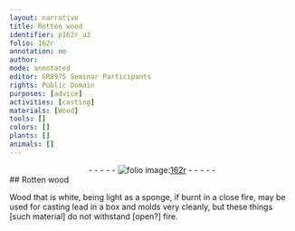 ```yaml
---
layout: narrative
title: Rotten wood
identifier: p162r_a3
folio: 162r
annotation: no
author:
mode: annotated
editor: GR8975 Seminar Participants
rights: Public Domain
purposes: [advice]
activities: [casting]
materials: [Wood]
tools: []
colors: []
plants: []
animals: []
---
```


 <div class="folio" align="center">- - - - - <a href="http://gallica.bnf.fr/ark:/12148/btv1b10500001g/f329.item.r=" target="_blank"><img src="https://cu-mkp.github.io/GR8975-edition/assets/photo-icon.png" alt="folio image: " style="display:inline-block; margin-bottom:-3px;"/>162r</a> - - - - - </div> 
## Rotten wood

 
<span class="activity"><span class="material">Wood</span> that is white, being <span class="unit">light as a sponge</span>, if burnt in a close fire, may be used for casting lead in a box and molds very cleanly, but these things [such material] do not withstand [open?] fire.</span>
 